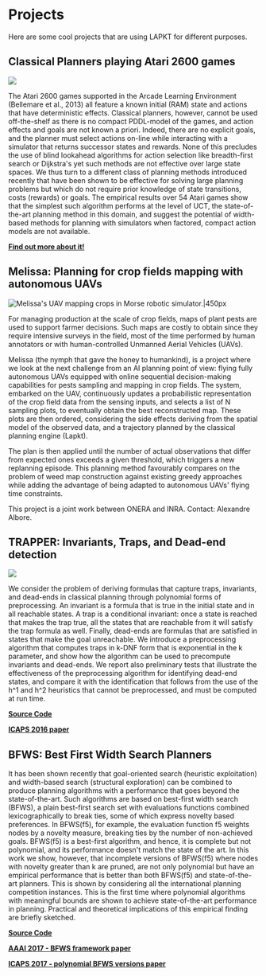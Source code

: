 # Projects

Here are some cool projects that are using LAPKT for
different purposes.

## Classical Planners playing Atari 2600 games


[![](http://img.youtube.com/vi/P-603qPMkSg/0.jpg)](http://www.youtube.com/watch?v=P-603qPMkSg "Watch Classical Planners in Action!")


The Atari 2600 games supported in the Arcade Learning Environment (Bellemare et al., 2013) all feature a known initial (RAM) state and actions that have deterministic effects. Classical planners, however, cannot be used off-the-shelf as there is no compact PDDL-model of the games, and action effects and goals are not known a priori. Indeed, there are no explicit goals, and the planner must select actions on-line while interacting with a simulator that returns successor states and rewards. None of this precludes the use of blind lookahead algorithms for action selection like breadth-first search or Dijkstra's yet such methods are not effective over large state spaces. We thus turn to a different class of planning methods introduced recently that have been shown to be effective for solving large planning problems but which do not require prior knowledge of state transitions, costs (rewards) or goals. The empirical results over 54 Atari games show that the simplest such algorithm performs at the level of UCT, the state-of-the-art planning method in this domain, and suggest the potential of width-based methods for planning with simulators when factored, compact action models are not available.

[**Find out more about it!**](https://lapkt-dev.github.io/docs/Atari)

##  Melissa: Planning for crop fields mapping with autonomous UAVs

![Melissa\'s UAV mapping crops in Morse robotic
simulator.\|450px](images/Morse-drone-inra.png "Melissa's UAV mapping crops in Morse robotic simulator.|450px")

For managing production at the scale of crop fields, maps of plant pests
are used to support farmer decisions. Such maps are costly to obtain
since they require intensive surveys in the field, most of the time
performed by human annotators or with human-controlled Unmanned Aerial
Vehicles (UAVs).

Melissa (the nymph that gave the honey to humankind), is a project where
we look at the next challenge from an AI planning point of view: flying
fully autonomous UAVs equipped with online sequential decision-making
capabilities for pests sampling and mapping in crop fields. The system,
embarked on the UAV, continuously updates a probabilistic representation
of the crop field data from the sensing inputs, and selects a list of N
sampling plots, to eventually obtain the best reconstructed map. These
plots are then ordered, considering the side effects deriving from the
spatial model of the observed data, and a trajectory planned by the
classical planning engine (Lapkt).

The plan is then applied until the number of actual observations that
differ from expected ones exceeds a given threshold, which triggers a
new replanning episode. This planning method favourably compares on the
problem of weed map construction against existing greedy approaches
while adding the advantage of being adapted to autonomous UAVs' flying
time constraints.

This project is a joint work between ONERA and INRA. Contact: Alexandre
Albore.

## TRAPPER: Invariants, Traps, and Dead-end detection


[![](http://img.youtube.com/vi/dn46rqa6fnc/0.jpg)](http://www.youtube.com/watch?v=dn46rqa6fnc "Watch Sokoban example")


We consider the problem of deriving formulas that capture traps,
invariants, and dead-ends in classical planning through polynomial forms
of preprocessing. An invariant is a formula that is true in the initial
state and in all reachable states. A trap is a conditional invariant:
once a state is reached that makes the trap true, all the states that
are reachable from it will satisfy the trap formula as well. Finally,
dead-ends are formulas that are satisfied in states that make the goal
unreachable. We introduce a preprocessing algorithm that computes traps
in k-DNF form that is exponential in the k parameter, and show how the
algorithm can be used to precompute invariants and dead-ends. We report
also preliminary tests that illustrate the effectiveness of the
preprocessing algorithm for identifying dead-end states, and compare it
with the identification that follows from the use of the h\^1 and h\^2
heuristics that cannot be preprocessed, and must be computed at run
time.

[**Source Code**](https://github.com/nirlipo/trapper-lapkt)

[**ICAPS 2016
paper**](http://people.eng.unimelb.edu.au/nlipovetzky/papers/icaps16_trapper.pdf)


## BFWS: Best First Width Search Planners

It has been shown recently that goal-oriented search (heuristic
exploitation) and width-based search (structural exploration) can be
combined to produce planning algorithms with a performance that goes
beyond the state-of-the-art. Such algorithms are based on best-first
width search (BFWS), a plain best-first search set with evaluations
functions combined lexicographically to break ties, some of which
express novelty based preferences. In BFWS(f5), for example, the
evaluation function f5 weights nodes by a novelty measure, breaking ties
by the number of non-achieved goals. BFWS(f5) is a best-first algorithm,
and hence, it is complete but not polynomial, and its performance
doesn't match the state of the art. In this work we show, however, that
incomplete versions of BFWS(f5) where nodes with novelty greater than k
are pruned, are not only polynomial but have an empirical performance
that is better than both BFWS(f5) and state-of-the-art planners. This is
shown by considering all the international planning competition
instances. This is the first time where polynomial algorithms with
meaningful bounds are shown to achieve state-of-the-art performance in
planning. Practical and theoretical implications of this empirical
finding are briefly sketched.

[**Source Code**](https://github.com/nirlipo/BFWS-public)

[**AAAI 2017 - BFWS framework
paper**](http://people.eng.unimelb.edu.au/nlipovetzky/papers/aaai17-BFWS-novelty-exploration.pdf)

[**ICAPS 2017 - polynomial BFWS versions
paper**](http://people.eng.unimelb.edu.au/nlipovetzky/papers/icaps17-polytime-BFWS.pdf)
